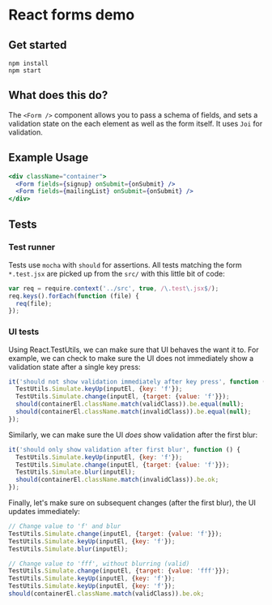 # React forms demo

## Get started

```
npm install
npm start
```

## What does this do?

The `<Form />` component allows you to pass a schema of fields, and sets a validation state on the each element as well as the form itself. It uses `Joi` for validation.

## Example Usage

```jsx
<div className="container">
  <Form fields={signup} onSubmit={onSubmit} />
  <Form fields={mailingList} onSubmit={onSubmit} />
</div>
```

## Tests

### Test runner

Tests use `mocha` with `should` for assertions. All tests matching the form `*.test.jsx` are picked up from the `src/` with this little bit of code:

```js
var req = require.context('../src', true, /\.test\.jsx$/);
req.keys().forEach(function (file) {
  req(file);
});
```

### UI tests

Using React.TestUtils, we can make sure that UI behaves the want it to. For example, we can check to make sure the UI does not immediately show a validation state after a single key press:

```js
it('should not show validation immediately after key press', function () {
  TestUtils.Simulate.keyUp(inputEl, {key: 'f'});
  TestUtils.Simulate.change(inputEl, {target: {value: 'f'}});
  should(containerEl.className.match(validClass)).be.equal(null);
  should(containerEl.className.match(invalidClass)).be.equal(null);
});
```

Similarly, we can make sure the UI *does* show validation after the first blur:

```js
it('should only show validation after first blur', function () {
  TestUtils.Simulate.keyUp(inputEl, {key: 'f'});
  TestUtils.Simulate.change(inputEl, {target: {value: 'f'}});
  TestUtils.Simulate.blur(inputEl);
  should(containerEl.className.match(invalidClass)).be.ok;
});
```

Finally, let's make sure on subsequent changes (after the first blur), the UI updates immediately:

```js
// Change value to 'f' and blur
TestUtils.Simulate.change(inputEl, {target: {value: 'f'}});
TestUtils.Simulate.keyUp(inputEl, {key: 'f'});
TestUtils.Simulate.blur(inputEl);

// Change value to 'fff', without blurring (valid)
TestUtils.Simulate.change(inputEl, {target: {value: 'fff'}});
TestUtils.Simulate.keyUp(inputEl, {key: 'f'});
TestUtils.Simulate.keyUp(inputEl, {key: 'f'});
should(containerEl.className.match(validClass)).be.ok;
```

